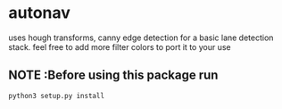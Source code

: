 # autonav

uses hough transforms, canny edge detection for a basic lane detection stack. feel free to add more filter colors to port it to your use


## NOTE :Before using this package run
`python3 setup.py install`